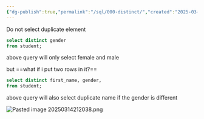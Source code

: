 ```yaml
---
{"dg-publish":true,"permalink":"/sql/000-distinct/","created":"2025-03-14T21:12:07.796+05:30","updated":"2025-03-26T16:14:52.473+05:30"}
---
```


Do not select duplicate element

```sql
select distinct gender
from student;
```

above query will only select female and male

but ==what if i put two rows in it?==

```sql
select distinct first_name, gender,
from student;
```

above query will also select duplicate name if the gender is different

![Pasted image 20250314212038.png](/img/user/Attachments/Pasted%20image%2020250314212038.png)

